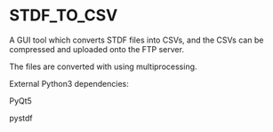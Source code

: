 # STDF_TO_CSV
A GUI tool which converts STDF files into CSVs, and the CSVs can be compressed and uploaded onto the FTP server.

The files are converted with using multiprocessing.

External Python3 dependencies:

PyQt5

pystdf
